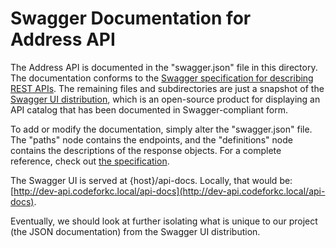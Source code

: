 Swagger Documentation for Address API
=====================================

The Address API is documented in the "swagger.json" file in this directory. The documentation conforms to the [Swagger specification for describing REST APIs](http://swagger.io). The remaining files and subdirectories are just a snapshot of the [Swagger UI distribution](https://github.com/swagger-api/swagger-ui), which is an open-source product for displaying an API catalog that has been documented in Swagger-compliant form.

To add or modify the documentation, simply alter the "swagger.json" file. The "paths" node contains the endpoints, and the "definitions" node contains the descriptions of the response objects. For a complete reference, check out [the specification](http://swagger.io/specification/).

The Swagger UI is served at {host}/api-docs. Locally, that would be: [http://dev-api.codeforkc.local/api-docs](http://dev-api.codeforkc.local/api-docs).

Eventually, we should look at further isolating what is unique to our project (the JSON documentation) from the Swagger UI distribution.
